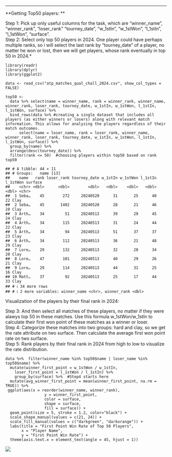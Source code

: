 <hr>

**Getting Top50 players: **

Step 1: Pick up only useful columns for the task, which are
“winner\_name”, “winner\_rank”, “loser\_rank” “tourney\_date”,
“w\_1stIn”, “w\_1stWon”, “l\_1stIn”, “l\_1stWon”, “surface”. <br> Step
2: Select only top 50 players in 2024. One player could have perhaps
multiple ranks, so i will select the last rank by “tourney\_date” of a
player, no matter he won or lost, then we will get players, whose rank
eventually in top 50 in 2024.\* <br>

    library(readr)
    library(dplyr)
    library(ggplot2)

    data <- read_csv("atp_matches_qual_chall_2024.csv", show_col_types = FALSE)
      
    top50 <-  
      data %>% select(name = winner_name, rank = winner_rank, winner_name, winner_rank, loser_rank, tourney_date, w_1stIn, w_1stWon, l_1stIn, l_1stWon, surface) %>%
      bind_rows(data %>% #creating a single dataset that includes all players (as either winners or losers) along with relevant match information. This allows for analyzing the players regardless of their match outcomes.
          select(name = loser_name, rank = loser_rank, winner_name, winner_rank, loser_rank, tourney_date, w_1stIn, w_1stWon, l_1stIn, l_1stWon, surface)) %>%
      group_by(name) %>%
      arrange(desc(tourney_date)) %>% 
      filter(rank <= 50)  #choosing players within top50 based on rank
    top50

    ## # A tibble: 44 × 11
    ## # Groups:   name [13]
    ##    name   rank loser_rank tourney_date w_1stIn w_1stWon l_1stIn l_1stWon surface
    ##    <chr> <dbl>      <dbl>        <dbl>   <dbl>    <dbl>   <dbl>    <dbl> <chr>  
    ##  1 Seba…    45        272     20240520      31       25      40       22 Clay   
    ##  2 Seba…    45       1402     20240520      28       21      46       28 Clay   
    ##  3 Arth…    34         51     20240513      39       29      45       24 Clay   
    ##  4 Arth…    34        115     20240513      31       24      44       22 Clay   
    ##  5 Arth…    34         94     20240513      51       37      37       23 Clay   
    ##  6 Arth…    34        112     20240513      36       21      48       29 Clay   
    ##  7 Lore…    29        132     20240513      32       28      34       20 Clay   
    ##  8 Lore…    47        101     20240513      40       29      26       21 Clay   
    ##  9 Lore…    29        114     20240513      44       31      25       16 Clay   
    ## 10 Matt…    37         92     20240513      25       17      44       33 Clay   
    ## # ℹ 34 more rows
    ## # ℹ 2 more variables: winner_name <chr>, winner_rank <dbl>

Visualization of the players by their final rank in 2024:

Step 3: And then select all matches of these players, no matter if they
were alawys top 50 in these matches. Use this formula w\_1stWon/w\_1stIn
to calculate their first won point of these matches as a winner or
loser. <br> Step 4: Categorize these matches into two groups: hard and
clay, so we get the rate attribute on two surface. Then calculate the
average first won point rate on two surface. <br> Step 5: Rank players
by their final rank in 2024 from high to low to visualize the rate
distribution. <br>

    data %>%  filter(winner_name %in% top50$name | loser_name %in% top50$name) %>%
      mutate(winner_first_point = w_1stWon / w_1stIn,  
        loser_first_point = l_1stWon / l_1stIn) %>% 
        group_by(surface) %>%  #Step4 starts here 
      mutate(avg_winner_first_point = mean(winner_first_point, na.rm = TRUE)) %>% 
     ggplot(aes(x = reorder(winner_name, winner_rank), 
                     y = winner_first_point, 
                     color = surface, 
                     shape = surface, 
                     fill = surface)) +  
      geom_point(size = 5, stroke = 1.2, color="black") +  
      scale_shape_manual(values = c(21, 24)) +  
      scale_fill_manual(values = c("darkgreen", "darkorange")) +  
      labs(title = "First Point Win Rate of Top 50 Players", 
           x = "Player Name", 
           y = "First Point Win Rate") +
      theme(axis.text.x = element_text(angle = 45, hjust = 1))

![](ForYuguangChenmd2_files/figure-markdown_strict/unnamed-chunk-2-1.png)

